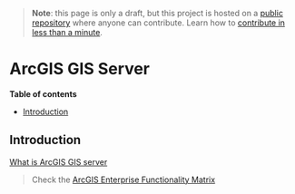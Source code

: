 > **Note**: this page is only a draft, but this project is hosted on a [public repository](https://github.com/hhkaos/awesome-arcgis) where anyone can contribute. Learn how to [contribute in less than a minute](https://github.com/hhkaos/awesome-arcgis/blob/master/CONTRIBUTING.md#contributions).

# ArcGIS GIS Server

<!-- START doctoc generated TOC please keep comment here to allow auto update -->
<!-- DON'T EDIT THIS SECTION, INSTEAD RE-RUN doctoc TO UPDATE -->
**Table of contents**

- [Introduction](#introduction)

<!-- END doctoc generated TOC please keep comment here to allow auto update -->

## Introduction

[What is ArcGIS GIS server](http://server.arcgis.com/en/server/latest/get-started/windows/what-is-arcgis-gis-server-.htm)


> Check the [ArcGIS Enterprise Functionality Matrix](https://assets.esri.com/content/dam/esrisites/media/brochures/arcgis-enterprise-functionality-matrix.pdf)
